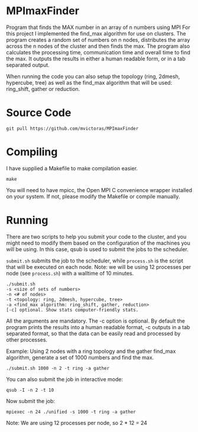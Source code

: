 # MPImaxFinder

Program that finds the MAX number in an array of n numbers using MPI
For this project I implemented the find_max algorithm for use on clusters. The program creates a random set of numbers on n nodes, distributes the array across the n nodes of the cluster and then finds the max. The program also calculates the processing time, communication time and overall time to find the max. It outputs the results in either a human readable form, or in a tab separated output.

When running the code you can also setup the topology (ring, 2dmesh, hypercube, tree) as well as the find_max algorithm that will be used: ring_shift, gather or reduction.

# Source Code
```git pull https://github.com/mvictoras/MPImaxFinder```

# Compiling
I have supplied a Makefile to make compilation easier.

```
make
```

You will need to have mpicc, the Open MPI C convenience wrapper installed on your system. If not, please modify the Makefile or compile manually. 

# Running
There are two scripts to help you submit your code to the cluster, and you might need to modify them based on the configuration of the machines you will be using. In this case, qsub is used to submit the jobs to the scheduler.

```submit.sh``` submits the job to the scheduler, while ```process.sh``` is the script that will be executed on each node. 
Note: we will be using 12 processes per node (see ```process.sh```) with a walltime of 10 minutes.

```
./submit.sh 
-s <size of sets of numbers> 
-n <# of nodes> 
-t <topology: ring, 2dmesh, hypercube, tree> 
-a <find_max algorithm: ring_shift, gather, reduction>
[-c] optional. Show stats computer-friendly stats.
```

All the arguments are mandatory. The -c option is optional. By default the program prints the results into a human readable format, -c outputs in a tab separated format, so that the data can be easily read and processed by other processes.

Example:
Using 2 nodes with a ring topology and the gather find_max algorithm, generate a set of 1000 numbers and find the max.

```
./submit.sh 1000 -n 2 -t ring -a gather
```

You can also submit the job in interactive mode:

```
qsub -I -n 2 -t 10
```

Now submit the job:

```
mpiexec -n 24 ./unified -s 1000 -t ring -a gather
```

Note: We are using 12 processes per node, so 2 * 12 = 24

